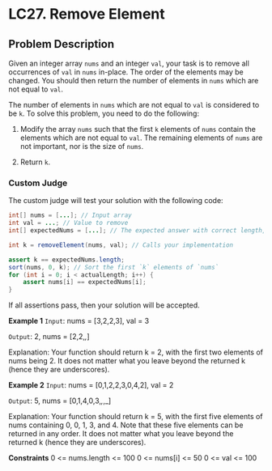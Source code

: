 # LC27. Remove Element

## Problem Description

Given an integer array `nums` and an integer `val`, your task is to remove all occurrences of `val` in `nums` in-place. The order of the elements may be changed. You should then return the number of elements in `nums` which are not equal to `val`.

The number of elements in `nums` which are not equal to `val` is considered to be `k`. To solve this problem, you need to do the following:

1. Modify the array `nums` such that the first `k` elements of `nums` contain the elements which are not equal to `val`. The remaining elements of `nums` are not important, nor is the size of `nums`.

2. Return `k`.

### Custom Judge

The custom judge will test your solution with the following code:

```java
int[] nums = [...]; // Input array
int val = ...; // Value to remove
int[] expectedNums = [...]; // The expected answer with correct length, sorted with no values equaling `val`.

int k = removeElement(nums, val); // Calls your implementation

assert k == expectedNums.length;
sort(nums, 0, k); // Sort the first `k` elements of `nums`
for (int i = 0; i < actualLength; i++) {
    assert nums[i] == expectedNums[i];
}
```

If all assertions pass, then your solution will be accepted.

**Example 1**
`Input`: nums = [3,2,2,3], val = 3

`Output`: 2, nums = [2,2,_,_]

Explanation: Your function should return k = 2, with the first two elements of nums being 2. It does not matter what you leave beyond the returned k (hence they are underscores).

**Example 2**
`Input`: nums = [0,1,2,2,3,0,4,2], val = 2

`Output`: 5, nums = [0,1,4,0,3,_,_,_]

Explanation: Your function should return k = 5, with the first five elements of nums containing 0, 0, 1, 3, and 4. Note that these five elements can be returned in any order. It does not matter what you leave beyond the returned k (hence they are underscores).

**Constraints**
0 <= nums.length <= 100
0 <= nums[i] <= 50
0 <= val <= 100